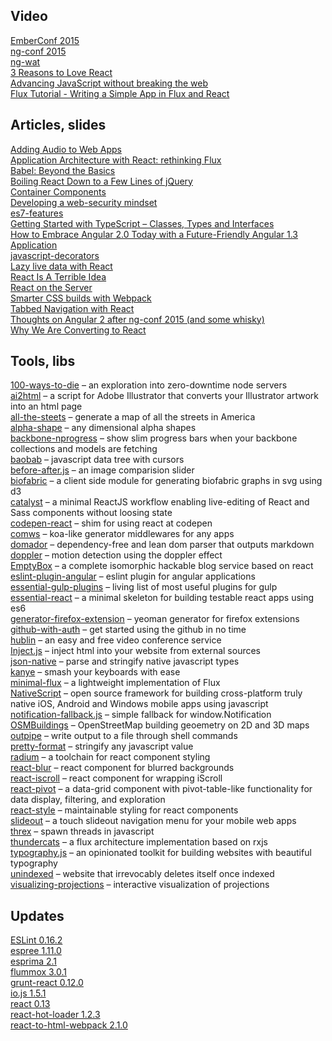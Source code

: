 Video
-----

[EmberConf 2015](https://www.youtube.com/playlist?list=PLE7tQUdRKcyacwiUPs0CjPYt6tJub4xXU#emberconf)  
[ng-conf 2015](https://www.youtube.com/playlist?list=PLOETEcp3DkCoNnlhE-7fovYvqwVPrRiY7)  
[ng-wat](http://www.youtube.com/watch?v=M_Wp-2XA9ZU)  
[3 Reasons to Love React](http://www.youtube.com/watch?v=IkQ5r6kNiN8)    
[Advancing JavaScript without breaking the web](https://www.youtube.com/watch?v=RVEntHvof2w)  
[Flux Tutorial - Writing a Simple App in Flux and React](http://www.youtube.com/watch?v=o5E894TmHJg)

Articles, slides
----------------

[Adding Audio to Web Apps](http://developer.telerik.com/featured/adding-audio-to-web-apps/)  
[Application Architecture with React: rethinking Flux](http://dialelo.github.io/application-architecture-with-react-rethinking-flux.html)  
[Babel: Beyond the Basics](https://speakerdeck.com/sebmck/babel-beyond-the-basics)  
[Boiling React Down to a Few Lines of jQuery](http://hackflow.com/blog/2015/03/08/boiling-react-down-to-few-lines-in-jquery/)  
[Container Components](https://medium.com/@learnreact/container-components-c0e67432e005)  
[Developing a web-security mindset](https://frederic-hemberger.de/talks/concat-websecurity/#/cover)  
[es7-features](https://github.com/hemanth/es7-features)  
[Getting Started with TypeScript – Classes, Types and Interfaces](http://weblogs.asp.net/dwahlin/getting-started-with-typescript-classes-static-types-and-interfaces)  
[How to Embrace Angular 2.0 Today with a Future-Friendly Angular 1.3 Application](http://rangle.io/bloghow-to-embrace-angular-2-today-with-future-friendly-angular-1-3/)  
[javascript-decorators](https://github.com/wycats/javascript-decorators)  
[Lazy live data with React](https://medium.com/@jbscript/lazy-live-data-with-react-79ed1cb1f4d6)  
[React Is A Terrible Idea](https://www.pandastrike.com/posts/20150311-react-bad-idea)  
[React on the Server](http://kevnz.github.io/serversidereact/)  
[Smarter CSS builds with Webpack](http://bensmithett.com/smarter-css-builds-with-webpack/)  
[Tabbed Navigation with React](http://codepen.io/trey/blog/tabbed-navigation-react)  
[Thoughts on Angular 2 after ng-conf 2015 (and some whisky)](https://medium.com/@aripalo/thoughts-on-angular-2-after-ng-conf-2015-and-some-whisky-8392c260095c)  
[Why We Are Converting to React](http://www.crashlytics.com/blog/building-user-interfaces-with-react/)

Tools, libs
-----------

[100-ways-to-die](https://github.com/lapwinglabs/100-ways-to-die) – an exploration into zero-downtime node servers  
[ai2html](https://github.com/newsdev/ai2html/) – a script for Adobe Illustrator that converts your Illustrator artwork into an html page  
[all-the-steets](https://github.com/vicapow/all-the-steets) – generate a map of all the streets in America  
[alpha-shape](https://github.com/mikolalysenko/alpha-shape) – any dimensional alpha shapes  
[backbone-nprogress](https://github.com/shuvalov-anton/backbone-nprogress) – show slim progress bars when your backbone collections and models are fetching  
[baobab](https://github.com/Yomguithereal/baobab) – javascript data tree with cursors  
[before-after.js](https://github.com/jotform/before-after.js) – an image comparision slider  
[biofabric](https://github.com/maxogden/biofabric) – a client side module for generating biofabric graphs in svg using d3  
[catalyst](https://github.com/njsuperfreak/catalyst) – a minimal ReactJS workflow enabling live-editing of React and Sass components without loosing state  
[codepen-react](https://github.com/bradleyboy/codepen-react) – shim for using react at codepen  
[comws](https://github.com/shes/comws) – koa-like generator middlewares for any apps  
[domador](https://github.com/bevacqua/domador) – dependency-free and lean dom parser that outputs markdown  
[doppler](https://github.com/DanielRapp/doppler) – motion detection using the doppler effect  
[EmptyBox](https://github.com/christianalfoni/EmptyBox) – a complete isomorphic hackable blog service based on react  
[eslint-plugin-angular](https://github.com/Gillespie59/eslint-plugin-angular) – eslint plugin for angular applications  
[essential-gulp-plugins](https://github.com/Pestov/essential-gulp-plugins) – living list of most useful plugins for gulp  
[essential-react](https://github.com/pheuter/essential-react) – a minimal skeleton for building testable react apps using es6  
[generator-firefox-extension](https://github.com/dgil/generator-firefox-extension) – yeoman generator for firefox extensions  
[github-with-auth](https://github.com/freeall/github-with-auth) – get started using the github in no time  
[hublin](https://github.com/linagora/hublin) – an easy and free video conference service  
[Inject.js](https://github.com/Matthew-Dove/Inject) – inject html into your website from external sources  
[json-native](https://github.com/dustinhayes/json-native) – parse and stringify native javascript types  
[kanye](https://github.com/bevacqua/kanye) – smash your keyboards with ease  
[minimal-flux](https://github.com/malte-wessel/minimal-flux) – a lightweight implementation of Flux  
[NativeScript](https://github.com/NativeScript/NativeScript) – open source framework for building cross-platform truly native iOS, Android and Windows mobile apps using javascript  
[notification-fallback.js](https://github.com/drKraken/notification-fallback.js) – simple fallback for window.Notification  
[OSMBuildings](https://github.com/OSMBuildings/OSMBuildings) – OpenStreetMap building geoemetry on 2D and 3D maps  
[outpipe](https://github.com/substack/outpipe) – write output to a file through shell commands  
[pretty-format](https://github.com/thejameskyle/pretty-format) – stringify any javascript value  
[radium](https://github.com/FormidableLabs/radium) – a toolchain for react component styling  
[react-blur](https://github.com/javierbyte/react-blur) – react component for blurred backgrounds  
[react-iscroll](https://github.com/schovi/react-iscroll) – react component for wrapping iScroll  
[react-pivot](https://github.com/davidguttman/react-pivot) – a data-grid component with pivot-table-like functionality for data display, filtering, and exploration  
[react-style](https://github.com/js-next/react-style) – maintainable styling for react components  
[slideout](https://github.com/Mango/slideout) – a touch slideout navigation menu for your mobile web apps  
[threx](https://github.com/trevnorris/threx) – spawn threads in javascript  
[thundercats](https://github.com/r3dm/thundercats) – a flux architecture implementation based on rxjs  
[typography.js](https://github.com/KyleAMathews/typography.js) – an opinionated toolkit for building websites with beautiful typography  
[unindexed](https://github.com/mroth/unindexed) – website that irrevocably deletes itself once indexed  
[visualizing-projections](https://github.com/shaunlebron/visualizing-projections) – interactive visualization of projections

Updates
-------

[ESLint 0.16.2](http://eslint.org/blog/2015/03/eslint-0.16.2-released/)  
[espree 1.11.0](https://github.com/eslint/espree/releases/tag/v1.11.0)  
[esprima 2.1](http://blog.jquery.com/2015/03/10/esprima-2-1-released/)  
[flummox 3.0.1](https://github.com/acdlite/flummox/blob/master/CHANGELOG.md#301)  
[grunt-react 0.12.0](https://github.com/ericclemmons/grunt-react)  
[io.js 1.5.1](https://github.com/iojs/io.js/blob/v1.x/CHANGELOG.md#2015-03-09-version-151-rvagg)  
[react 0.13](http://facebook.github.io/react/blog/2015/03/10/react-v0.13.html)  
[react-hot-loader 1.2.3](https://github.com/gaearon/react-hot-loader/blob/master/CHANGELOG.md#123)  
[react-to-html-webpack 2.1.0](https://github.com/markdalgleish/react-to-html-webpack-plugin/blob/master/CHANGELOG.md#210---2015-03-12)  
